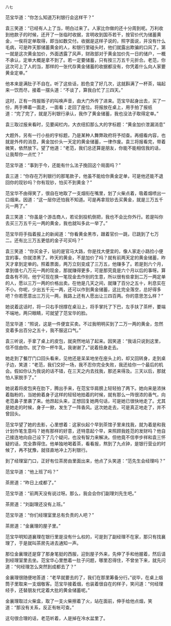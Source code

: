     八七 

   范宝华道：“你怎么知道万利银行会这样干？”

   袁三笑道：“已经有人上了当，明白过来了。人家比你做的还十分周到呢。万利收到他款子的时候，还开了一张临时收据，言明收到国币若干，按官价代为储蓄黄金，一俟将定单取得，即当如数交付。收据是这样子说的，照字面说，并没有什么毛病，可是昨天那储蓄黄金的人，和银行里碰头时，他们就露出欺骗的口风了。第一就是这次黄金加价，外面透露了风声，财政部对于黄金加价先一日的储户，一概不承认，定单大概是拿不到了。若一定要储蓄，只有按三万五千元折合。老范，你这次可上了人的当，那样的一张代存黄金储蓄的收据都没有，你凭着什么向人家要黄金定单。”

   他本来是满肚子不自在。听了这些话，脸色变了好几次，这就斟满了一杯茶，端起来一饮而尽，接着一摆头道：“不谈了，算我白忙了三四天。”

   这时，正有一阵报贩子的叫唤声音，由大门外传了进来。范宝华起身出去，买了一份，两手捧着一面走，一面看；走回了座位。将报放在桌上，用手拍了报纸道：“完了完了，就是万利银行承认，我作了黄金储蓄，我也没法子取得定单。”

   袁三取过报来看时，见要闻栏内，大衣纽扣那么大的字标题：“黄金加价泄漏消息”

   大题外，另有一行小些的宇标题，乃是某种人舞弊政府将予彻查。再细看内容，也就是外传的消息，黄金加价头一天定的黄金储蓄，一律作废。袁三将报看完，带着微笑，依然放下。望了他道：“老范，我们总还算是朋友，你能不能相信我的话，让我帮你一点忙？”

   范宝华道：“事到于今，还能有什么法子挽回这个局面吗？”

   袁三道：“你存在万利银行的那笔款子，他虽不能给你黄金定单，可是他还能不退回你的现钞吗？你有现钞，怕买不到黄金？”

   范宝华不由得笑了，很自在地取了一支烟衔在嘴里，划了火柴点着，吸着烟喷出一口烟来。因道：“这一层你还怕我不知道。可是再拿现钞去买黄金，就是三万五千元一两了。”

   袁三笑道：“你虽是个游击商人，若论到投机倒把，我也不会比你外行。若是叫你去买三万五千元一两的黄金，我也就叫多此一举了。”

   范宝华将手指着报上的新闻道：“你看黄金黑市，跟着官价一跳，已跳到了七万二。还有比三万五更低的金子可买吗？”

   袁三笑道：“你买金子，钻的是官马大路，你是找大便宜的，像人家走小路捡小便宜的事，你就漆黑了。昨天的黄金，不是加价了吗？就有前两天定的黄金储蓄，昨天才拿到定单的。照着票面，两万立刻变成了三万五，他赚多了。若是到六个月，拿到值七八万元一两的现金，那就赚得更多，可是那究竟是六个月以后的事呀。算盘各有不同，他宁可现在换一笔现金去作别的生意，所以很有些拿到二万一两定单的人，愿以三万一两的价格出卖。在他是几天之间，就赚了百分之五十，利息实在不小。你呢，少出五千元一两，还可以作到黄金储蓄，这比完全落空，总好得多吧？你若愿意出三万元一两，我路上还有人愿出让三四百两。你的意思怎么样？”

   她说着这话时，将一只右手拐撑在桌沿上，将手掌托了下巴，左手扶了茶杯，要端不端地，两只眼睛，可就望了范宝华的脸。

   范宝华道：“照说，这是一件便宜买卖。不过我明明买到了二万一两的黄金，忽然变着多出百分之五十，我不服这口气。”

   袁三听说，手拿了桌上的皮包，就突然地站了起来。因笑道：“我话只说到这里，信不信由你。扰了你一杯牛乳，我谢谢了。”说着扭身走去。

   她走到了餐厅门口回头看来，见他还是呆呆地坐在座头上的，却又回转身，走到桌子边，笑道：“老范，我们交好一场，我不忍你完全失败，我还给你一个最后的机会。假如你认为我说的话不错，在三天之内去找我，那还来得及。三天以后，那就怕人家脱手了。”

   她说着将皮包夹在肋下，腾出手来，在范宝华肩膀上轻轻拍了两下。她向来是浓抹着脂粉的，当她俯着身子这样的轻轻地拍着的时候，就有那么一阵很浓的香气，向老范鼻子里袭了来。他昂起头来，正想回复她两句话，可是她已很快地走了。尤其是她走的时候，身子一掀，发生了一阵香风。这次她走去，可是真正地走了，并不曾回头。

   范宝华望了她的去影，心里想着：这家伙起个早到茶馆子里来找我，就为着是和我计划作笔生意吗？她有那样的好意，还特意起个早，来照顾我姓范的发财吗？他自己接连地向自己设下了几个疑问，也没有智力来解决。但他竟不信李步祥和袁三怀疑的话，完全靠得住。他单独地喝着茶，看看报，熬到了九点钟，是银行营业的时候了，再不犹豫，就径直地冲上万利银行。

   到了经理室门口，正好有位茶房由里面出来，他点了头笑道：“范先生会经理吗？”

   范宝华道：“他上班了吗？”

   茶房道：“昨日上成都了。”

   范宝华道：“前两天没有说过呀。那么，我会会你们副理刘先生吧。”

   茶房道：“刘副理还没有上班。”

   范宝华道：“你们经理室里总有负责的人吧？”

   茶房道：“金襄理的屋子里。”

   范宝华明知道襄理在银行里是没有什么权的，可是到了副经理不在家，那只有找襄理了，于是就叫茶房先进去通知一声。

   那位金襄理还是穿了那身笔挺的西服，迎到屋子外来，先伸了手和他握着，然后请到经理室里去坐。范宝华心里憋着一肚子问题，哪里忍得住，不曾坐下来，就先问道：“何经理怎么突然到成都去了？”

   金襄理很随便地答道：“老早就要去的了，我们在那里筹备分行。”说毕，在桌上烟筒子里取来一支烟敬客。范宝华接着烟，也装着很自在的样子，笑问道：“何经理经手，还替朋友代定着大批的黄金储蓄呢。”

   金襄理取过火柴盒，取了一支火柴擦着了火，站在面前，伸手给他点烟，笑道：“那没有关系，反正有帐可查。”

   这句很合理的话，老范听着，人是掉在冷水盆里了。

